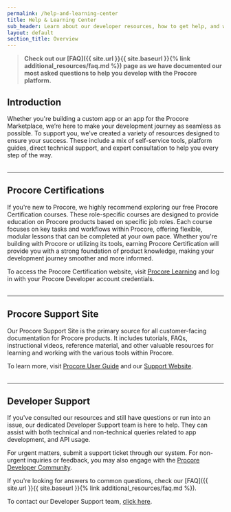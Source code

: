 ```yaml
---
permalink: /help-and-learning-center
title: Help & Learning Center
sub_header: Learn about our developer resources, how to get help, and where to learn more about the Procore platform.
layout: default
section_title: Overview
---
```

>**Check out our [FAQ]({{ site.url }}{{ site.baseurl }}{% link additional_resources/faq.md %}) page as we have documented our most asked questions to help you develop with the Procore platform.**

## Introduction
Whether you're building a custom app or an app for the Procore Marketplace, we’re here to make your development journey as seamless as possible. To support you, we’ve created a variety of resources designed to ensure your success. These include a mix of self-service tools, platform guides, direct technical support, and expert consultation to help you every step of the way.
<br><br>

***
## Procore Certifications
If you're new to Procore, we highly recommend exploring our free Procore Certification courses. These role-specific courses are designed to provide education on Procore products based on specific job roles. Each course focuses on key tasks and workflows within Procore, offering flexible, modular lessons that can be completed at your own pace. Whether you're building with Procore or utilizing its tools, earning Procore Certification will provide you with a strong foundation of product knowledge, making your development journey smoother and more informed.

To access the Procore Certification website, visit <a href="https://learn.procore.com/" target="_blank">Procore Learning</a> and log in with your Procore Developer account credentials.
<br><br>

***
## Procore Support Site
Our Procore Support Site is the primary source for all customer-facing documentation for Procore products. It includes tutorials, FAQs, instructional videos, reference material, and other valuable resources for learning and working with the various tools within Procore.

To learn more, visit <a href="https://support.procore.com/products/online/user-guide" target="_blank">Procore User Guide</a> and our <a href="https://support.procore.com/" target="_blank">Support Website</a>.
<br><br>

***
## Developer Support
If you've consulted our resources and still have questions or run into an issue, our dedicated Developer Support team is here to help. They can assist with both technical and non-technical queries related to app development, and API usage. 

For urgent matters, submit a support ticket through our system. For non-urgent inquiries or feedback, you may also engage with the <a href="https://community.procore.com/s/group/0F92T000000XbGqSAK/procore-api-developers" target="_blank">Procore Developer Community</a>. 

If you're looking for answers to common questions, check our [FAQ]({{ site.url }}{{ site.baseurl }}{% link additional_resources/faq.md %}).

To contact our Developer Support team, <a href="https://developers.procore.com/developer_support" target="_blank">click here</a>.
<br><br>